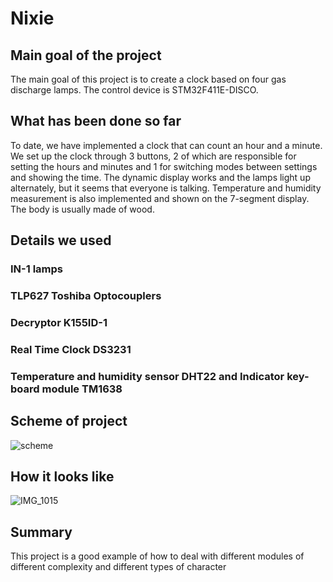 # Nixie
## Main goal of the project
  The main goal of this project is to create a clock based on four gas discharge lamps.
  The control device is STM32F411E-DISCO.

## What has been done so far
  To date, we have implemented a clock that can count an hour and a minute. We set up the
  clock through 3 buttons, 2 of which are responsible for setting the hours and minutes and
  1 for switching modes between settings and showing the time. The dynamic display works
  and the lamps light up alternately, but it seems that everyone is talking. Temperature
  and humidity measurement is also implemented and shown on the 7-segment display. The
  body is usually made of wood.

## Details we used

### IN-1 lamps
### TLP627 Toshiba Optocouplers
### Decryptor K155ID-1
### Real Time Clock DS3231
### Temperature and humidity sensor DHT22 and Indicator key-board module TM1638
## Scheme of project

![scheme](https://github.com/loginyuk/Nixie/assets/55399864/94657f1a-0a78-4f66-8671-4246b7766c4a)

## How it looks like

![IMG_1015](https://github.com/loginyuk/Nixie/assets/55399864/79971fc3-0088-40c7-acf7-f6e78d55d3eb)

## Summary
This project is a
good example of how to deal with different modules of different complexity and different
types of character
